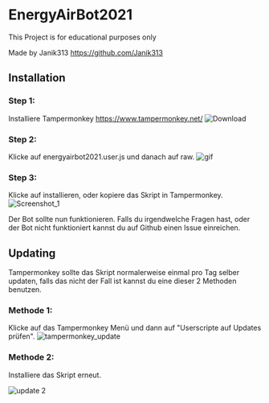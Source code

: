 # EnergyAirBot2021
This Project is for educational purposes only

Made by Janik313 https://github.com/Janik313

## Installation
### Step 1:
Installiere Tampermonkey https://www.tampermonkey.net/
![Download](https://user-images.githubusercontent.com/54064741/68319442-a0d01880-00be-11ea-84b8-d5f887d48a67.png)
### Step 2:
Klicke auf energyairbot2021.user.js und danach auf raw.
![gif](https://user-images.githubusercontent.com/54064741/68321277-b4c94980-00c1-11ea-84ae-9a1fba831c5a.gif)
### Step 3:
Klicke auf installieren, oder kopiere das Skript in Tampermonkey.
![Screenshot_1](https://user-images.githubusercontent.com/54064741/68320846-fa394700-00c0-11ea-851c-3fb333b9beac.png)

Der Bot sollte nun funktionieren.
Falls du irgendwelche Fragen hast, oder der Bot nicht funktioniert kannst du auf Github einen Issue einreichen.

## Updating
Tampermonkey sollte das Skript normalerweise einmal pro Tag selber updaten, falls das nicht der Fall ist kannst du eine dieser 2 Methoden benutzen.
### Methode 1:
Klicke auf das Tampermonkey Menü und dann auf "Userscripte auf Updates prüfen".
![tampermonkey_update](https://user-images.githubusercontent.com/54064741/68547513-a7260380-03e2-11ea-9b45-2011389e021c.gif)
### Methode 2:
Installiere das Skript erneut.

![update 2](https://user-images.githubusercontent.com/54064741/68547519-ae4d1180-03e2-11ea-813c-a2184485da76.gif)
